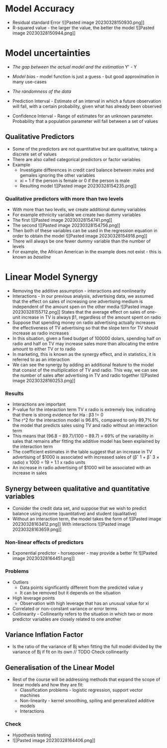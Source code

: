 # Model Accuracy
* Residual standard Error
![[Pasted image 20230328150930.png]]
* R-squared value - the larger the value, the better the model
![[Pasted image 20230328150944.png]]

# Model uncertainties
* *The gap between the actual model and the estimation* Y' - Y
* *Model bias* - model function is just a guess - but good approximation in many use-cases
* *The randomness of the data*

* Prediction Interval - Estimate of an interval in which a future observation will fall, with a certain probability, given what has already been observed
* Confidence Interval - Range of estimates for an unknown parameter. Probability that a population parameter will fall between a set of values

## Qualitative Predictors
* Some of the predictors are not quantitative but are qualitative, taking a discrete set of values
* There are also called categorical predictors or factor variables
* Example
	* Investigate differences in credit card balance between males and gemales ignoring the other variables
	* xi = 1 if the person is female or 0 if the person is male
	* Resulting model
		![[Pasted image 20230328154235.png]]
### Qualitative predictors with more than two levels
* With more than two levels, we create additional dummy variables
* For example ethnicity variable we create two dummy variables
* The first ![[Pasted image 20230328154741.png]]
* The second
![[Pasted image 20230328154756.png]]
* Then both of these variables can be used in the regression equation in order to obtain the model
![[Pasted image 20230328154918.png]]
* There will always be one fewer dummy variable than the number of levels
* For example, the African American in the example does not exist - this is known as *baseline*

# Linear Model Synergy
* Removing the additive assumption - interactions and nonlinearity
* Interactions - In our previous analysis, advertising data, we assumed that the effect on sales of increasing one advertising medium is independent of the amount spen on the other media
![[Pasted image 20230328155712.png]]
States that the average effect on sales of one-unit increase in TV is always β1, regardless of the amount spent on radio
* Suppose that spending money on radio advertising actually increases the effectiveness of TV advertising so that the slope tern for TV should increase as radio increases
* In this situation, given a fixed budget of 100000 dolars, spending half on radio and half on TV may increase sales more than allocating the entire amount to either TV or to radio
* In marketing, this is known as the synergy effect, and in statistics, it is referred to as an interaction
* We can see the synergy by adding an additional feature to the model that consist of the multiplication of TV and radio. This way, we can see the number of sales after advertising in TV and radio together
![[Pasted image 20230328160253.png]]

### Results
* Interactions are important
* P-value for the interaction term TV x radio is extremely low, indicating that there is strong evidence for Ha : β3 != 0
* The r^2 for the interaction model is 96.8%, compared to only 89,7% for the model that predicts sales using TV and radio without an interaction term
* This means that (96.8 − 89.7)/(100 − 89.7) = 69% of the variability in sales that remains after fitting the additive model has been explained by the interaction term
* The coefficient estimates in the table suggest that an increase in TV advertising of $1000 is associated with increased sales of (βˆ 1 + βˆ 3 × radio) x 1000 = 19 + 1.1 x radio units
* An increase in radio advertising of $1000 will be associated with an increase in sales

## Synergy between qualitative and quantitative variables
* Consider the credit data set, and suppose that we wish to predict balance using income (quantitative) and student (qualitative)
* Without an interaction term, the model takes the form of
![[Pasted image 20230328163412.png]]
With interactions
![[Pasted image 20230328163659.png]]
### Non-linear effects of predictors
* Exponential predictor - horsepower - may provide a better fit
![[Pasted image 20230328164451.png]]
### Problems
* Outliers
	* Data points significantly different from the predicted value y
	* It can be removed but it depends on the situation
* High leverage points
	* Observation with high leverage that has an unusual value for xi
* Correlated or non-constant variance or error terms
* Collinearity - Collinearity refers to the situation in which two or more predictor variables are closely related to one another
## Variance Inflation Factor
* Is the ratio of the variance of Bj when fitting the full model divided by the variance of Bj if fit on its own
// TODO Check collinearity

## Generalisation of the Linear Model
* Rest of the course will be addressing methods that expand the scope of linear models and how they are fit:
	* Classification problems - logistic regression, support vector machines
	* Non-linearity - kernel smoothing, spiling and generalized additive models
	* Interactions













### Check
* Hypothesis testing
* ![[Pasted image 20230328164406.png]]